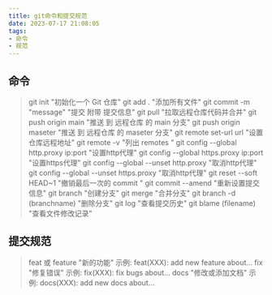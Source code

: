 ```yaml
---
title: git命令和提交规范
date: 2023-07-17 21:08:05
tags: 
- 命令 
- 规范
---
```

## 命令
> git init "初始化一个 Git 仓库"
> git add . "添加所有文件"
> git commit -m "message" "提交 附带 提交信息"
> git pull "拉取远程仓库代码并合并"
> git push origin main "推送 到 远程仓库 的 main 分支" 
> git push origin maseter "推送 到 远程仓库 的 maseter 分支" 
> git remote set-url url "设置仓库远程地址"
> git remote -v "列出 remotes "
> git config --global http.proxy ip:port "设置http代理"
> git config --global https.proxy ip:port "设置https代理"
> git config --global --unset http.proxy "取消http代理"
> git config --global --unset https.proxy "取消http代理"
> git reset --soft HEAD~1 "撤销最后一次的 commit "
> git commit --amend "重新设置提交信息"
> git branch "创建分支"
> git merge "合并分支"
> git branch -d (branchname) "删除分支"
> git log "查看提交历史"
> git blame (filename) "查看文件修改记录"
## 提交规范
> feat 或 feature "新的功能"
> 示例: feat(XXX): add new feature about…
> fix  "修复错误"
> 示例: fix(XXX): fix bugs about…
> docs "修改或添加文档"
> 示例: docs(XXX): add new docs about…

